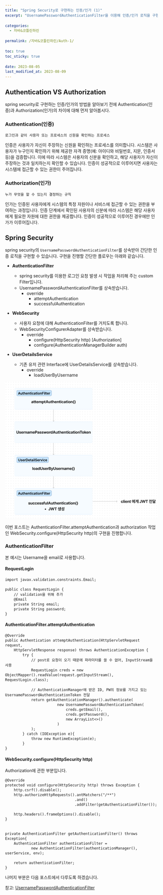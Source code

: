 ```yaml
---
title: "Spring Security로 구현하는 인증/인가 (1)"
excerpt: "UsernamePasswordAuthenticationFilter을 이용해 인증/인가 로직을 구현하자"

categories:
  - 자바&코틀린하린

permalink: /자바&코틀린하린/Auth-1/

toc: true
toc_sticky: true

date: 2023-08-05
last_modified_at: 2023-08-09
---
```


## Authentication VS Authorization
spring security로 구현하는 인증/인가의 방법을 알아보기 전에 Authentication(인증)과 Authorization(인가)의 차이에 대해 먼저 알아봅시다.

### Authentication(인증) 
`로그인과 같이 사용자 또는 프로세스의 신원을 확인하는 프로세스`

인증은 사용자가 자신이 주장하는 신원을 확인하는 프로세스를 의미합니다. 시스템은 사용자가 누구인지 확인하기 위해 제공한 자격 증명(예: 아이디와 비밀번호, 지문, 인증서 등)을 검증합니다. 이에 따라 시스템은 사용자의 신분을 확인하고, 해당 사용자가 자신이 주장하는 것과 일치하는지 확인할 수 있습니다. 인증이 성공적으로 이루어지면 사용자는 시스템에 접근할 수 있는 권한이 주어집니다.

### Authorization(인가)
`누가 무엇을 할 수 있는지 결정하는 규칙`

인가는 인증된 사용자에게 시스템의 특정 자원이나 서비스에 접근할 수 있는 권한을 부여하는 과정입니다. 인증 단계에서 확인된 사용자의 신분에 따라 시스템은 해당 사용자에게 필요한 자원에 대한 권한을 제공합니다. 인증이 성공적으로 이루어진 경우에만 인가가 이루어집니다.


## Spring Security

spring security의 `UsernamePasswordAuthenticationFilter`를 상속받아 간단한 인증 로직을 구현할 수 있습니다. 구현을 진행할 간단한 플로우는 아래와 같습니다.

- **AuthenticationFilter**
	- spring security를 이용한 로그인 요청 발생 시 작업을 처리해 주는 custom Filter입니다.
	- UsernamePasswordAuthenticationFilter를 상속받습니다.
		- override
			- attemptAuthentication
			- successfulAuthentication

- **WebSecurity**
	- 사용자 요청에 대해 AuthenticationFilter를 거치도록 합니다.
	- WebSecurityConfigurerAdapter를 상속받습니다.
		- override
			- configure(HttpSecurity http) [Authorization]
			- configure(AuthenticationManagerBuilder auth) 
			
- **UserDetailsService**
	- 기존 유저 관련 Interface에 UserDetailsService를 상속받습니다.
		- override
			- loadUserByUsername

![enter image description here](https://github.com/rineeee/rineeee.github.io/blob/main/assets/images/auth.png?raw=true)

이번 포스트는 AuthenticationFilter.attemptAuthentication과 authorization 작업인 WebSecurity.configure(HttpSecurity http)의 구현을 진행합니다.

### AuthenticationFilter

본 예시는 Username을 email로 사용합니다.

#### RequestLogin

    import javax.validation.constraints.Email;
    
    public class RequestLogin {  
	    // validation을 위해 추가
	    @Email  
		private String email;  	  
		private String password;  
	}

#### AuthenticationFilter.attemptAuthentication

    @Override  
	public Authentication attemptAuthentication(HttpServletRequest request,  
	  	HttpServletResponse response) throws AuthenticationException {  
		  	try {  
				// post로 요청이 오기 때문에 파라미터를 쓸 수 없어, InputStream을 사용
		        RequestLogin creds = new ObjectMapper().readValue(request.getInputStream(), RequestLogin.class);  
		 
		 		// AuthenticationManager에 받은 ID, PW의 정보를 가지고 있는 UsernamePasswordAuthenticationToken 전달
		 		return getAuthenticationManager().authenticate(  
		                	new UsernamePasswordAuthenticationToken(  
		                        creds.getEmail(),  
		  						creds.getPassword(),  
		 						new ArrayList<>()  
		                	)  
		        );  
		  	} catch (IOException e){  
		        throw new RuntimeException(e);  
		  	}  
	}


#### WebSecurity.configure(HttpSecurity http)
Authorization에 관한 부분입니다.
   
    @Override  
	protected void configure(HttpSecurity http) throws Exception {		    
	    http.csrf().disable();  
		http.authorizeHttpRequests().antMatchers("/**")  
		               				.and()  
		                			.addFilter(getAuthenticationFilter());  
	  
		http.headers().frameOptions().disable();  
	}  
  

	private AuthenticationFilter getAuthenticationFilter() throws Exception{  
	    AuthenticationFilter authenticationFilter =  
	            new AuthenticationFilter(authenticationManager(), userService, env);  
	  
		return authenticationFilter;  
	}


나머지 부분은 다음 포스트에서 다루도록 하겠습니다.

참고:
[UsernamePasswordAuthenticationFilter](https://docs.spring.io/spring-security/site/docs/current/api/org/springframework/security/web/authentication/UsernamePasswordAuthenticationFilter.html)
